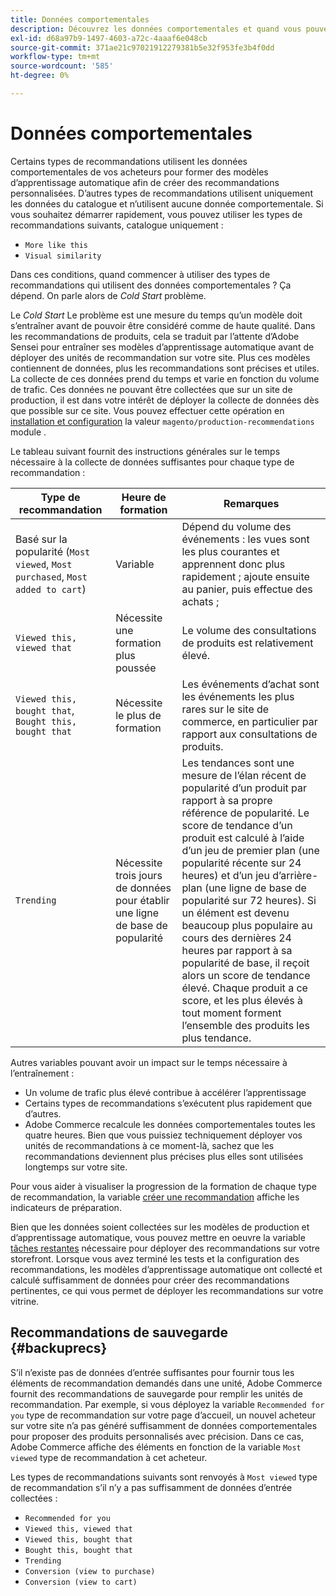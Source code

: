 ```yaml
---
title: Données comportementales
description: Découvrez les données comportementales et quand vous pouvez commencer à les utiliser.
exl-id: d68a97b9-1497-4603-a72c-4aaaf6e048cb
source-git-commit: 371ae21c97021912279381b5e32f953fe3b4f0dd
workflow-type: tm+mt
source-wordcount: '585'
ht-degree: 0%

---
```


# Données comportementales

Certains types de recommandations utilisent les données comportementales de vos acheteurs pour former des modèles d’apprentissage automatique afin de créer des recommandations personnalisées. D’autres types de recommandations utilisent uniquement les données du catalogue et n’utilisent aucune donnée comportementale. Si vous souhaitez démarrer rapidement, vous pouvez utiliser les types de recommandations suivants, catalogue uniquement :

- `More like this`
- `Visual similarity`

Dans ces conditions, quand commencer à utiliser des types de recommandations qui utilisent des données comportementales ? Ça dépend. On parle alors de _Cold Start_ problème.

Le _Cold Start_ Le problème est une mesure du temps qu’un modèle doit s’entraîner avant de pouvoir être considéré comme de haute qualité. Dans les recommandations de produits, cela se traduit par l’attente d’Adobe Sensei pour entraîner ses modèles d’apprentissage automatique avant de déployer des unités de recommandation sur votre site. Plus ces modèles contiennent de données, plus les recommandations sont précises et utiles. La collecte de ces données prend du temps et varie en fonction du volume de trafic. Ces données ne pouvant être collectées que sur un site de production, il est dans votre intérêt de déployer la collecte de données dès que possible sur ce site. Vous pouvez effectuer cette opération en [installation et configuration](install-configure.md) la valeur `magento/production-recommendations` module .

Le tableau suivant fournit des instructions générales sur le temps nécessaire à la collecte de données suffisantes pour chaque type de recommandation :

| Type de recommandation | Heure de formation | Remarques |
|---|---|---|
| Basé sur la popularité (`Most viewed`, `Most purchased`, `Most added to cart`) | Variable | Dépend du volume des événements : les vues sont les plus courantes et apprennent donc plus rapidement ; ajoute ensuite au panier, puis effectue des achats ; |
| `Viewed this, viewed that` | Nécessite une formation plus poussée | Le volume des consultations de produits est relativement élevé. |
| `Viewed this, bought that`, `Bought this, bought that` | Nécessite le plus de formation | Les événements d’achat sont les événements les plus rares sur le site de commerce, en particulier par rapport aux consultations de produits. |
| `Trending` | Nécessite trois jours de données pour établir une ligne de base de popularité | Les tendances sont une mesure de l’élan récent de popularité d’un produit par rapport à sa propre référence de popularité. Le score de tendance d’un produit est calculé à l’aide d’un jeu de premier plan (une popularité récente sur 24 heures) et d’un jeu d’arrière-plan (une ligne de base de popularité sur 72 heures). Si un élément est devenu beaucoup plus populaire au cours des dernières 24 heures par rapport à sa popularité de base, il reçoit alors un score de tendance élevé. Chaque produit a ce score, et les plus élevés à tout moment forment l’ensemble des produits les plus tendance. |

Autres variables pouvant avoir un impact sur le temps nécessaire à l’entraînement :

- Un volume de trafic plus élevé contribue à accélérer l’apprentissage
- Certains types de recommandations s’exécutent plus rapidement que d’autres.
- Adobe Commerce recalcule les données comportementales toutes les quatre heures. Bien que vous puissiez techniquement déployer vos unités de recommandations à ce moment-là, sachez que les recommandations deviennent plus précises plus elles sont utilisées longtemps sur votre site.

Pour vous aider à visualiser la progression de la formation de chaque type de recommandation, la variable [créer une recommandation](create.md) affiche les indicateurs de préparation.

Bien que les données soient collectées sur les modèles de production et d’apprentissage automatique, vous pouvez mettre en oeuvre la variable [tâches restantes](implementation-workflow.md) nécessaire pour déployer des recommandations sur votre storefront. Lorsque vous avez terminé les tests et la configuration des recommandations, les modèles d’apprentissage automatique ont collecté et calculé suffisamment de données pour créer des recommandations pertinentes, ce qui vous permet de déployer les recommandations sur votre vitrine.

## Recommandations de sauvegarde {#backuprecs}

S’il n’existe pas de données d’entrée suffisantes pour fournir tous les éléments de recommandation demandés dans une unité, Adobe Commerce fournit des recommandations de sauvegarde pour remplir les unités de recommandation. Par exemple, si vous déployez la variable `Recommended for you` type de recommandation sur votre page d’accueil, un nouvel acheteur sur votre site n’a pas généré suffisamment de données comportementales pour proposer des produits personnalisés avec précision. Dans ce cas, Adobe Commerce affiche des éléments en fonction de la variable `Most viewed` type de recommandation à cet acheteur.

Les types de recommandations suivants sont renvoyés à `Most viewed` type de recommandation s’il n’y a pas suffisamment de données d’entrée collectées :

- `Recommended for you`
- `Viewed this, viewed that`
- `Viewed this, bought that`
- `Bought this, bought that`
- `Trending`
- `Conversion (view to purchase)`
- `Conversion (view to cart)`
